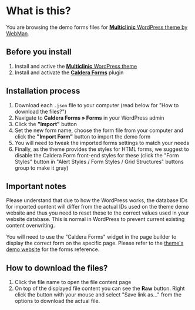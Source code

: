 # What is this?

You are browsing the demo forms files for [**Multiclinic** WordPress theme by WebMan](http://www.webmandesign.eu/multiclinic-wordpress-theme/).

## Before you install

1. Install and active the [**Multiclinic** WordPress theme](http://www.webmandesign.eu/multiclinic-wordpress-theme/)
2. Install and activate the [**Caldera Forms**](https://wordpress.org/plugins/caldera-forms/) plugin

## Installation process

1. Download each `.json` file to your computer (read below for "How to download the files?")
2. Navigate to **Caldera Forms &raquo; Forms** in your WordPress admin
3. Click the **"Import"** button
4. Set the new form name, choose the form file from your computer and click the **"Import Form"** button to import the demo form
5. You will need to tweak the imported forms settings to match your needs
6. Finally, as the theme provides the styles for HTML forms, we suggest to disable the Caldera Form front-end styles for these (click the "Form Styles" button in "Alert Styles / Form Styles / Grid Structures" buttons group to make it gray)

## Important notes

Please understand that due to how the WordPress works, the database IDs for imported content will differ from the actual IDs used on the theme demo website and thus you need to reset these to the correct values used in your website database. This is normal in WordPress to prevent current existing content overwriting.

You will need to use the "Caldera Forms" widget in the page builder to display the correct form on the specific page. Please refer to the [theme's demo website](http://themedemos.webmandesign.eu/multiclinic/) for the forms reference.

## How to download the files?

1. Click the file name to open the file content page
2. On top of the displayed file content you can see the **Raw** button. Right click the button with your mouse and select "Save link as..." from the options to download the actual file.